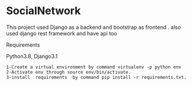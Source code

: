 # SocialNetwork
This project used Django as a backend and bootstrap as frontend .
also used django rest framework and have api too

Requirements

Python3.8, Django3.1

    1-Create a virtual environment by command virtualenv -p python env
    2-Activate env through source env/bin/activate.
    3-install  requirements  by command pip install -r requirements.txt.


